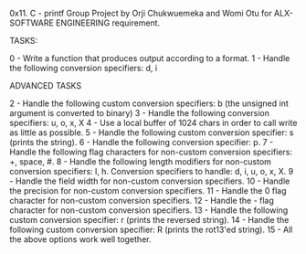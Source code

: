 0x11. C - printf
Group Project by Orji Chukwuemeka and Womi Otu
for ALX-SOFTWARE ENGINEERING requirement.

TASKS:

0 - Write a function that produces output according to a format.
1 - Handle the following conversion specifiers: d, i

ADVANCED TASKS

2 - Handle the following custom conversion specifiers: b (the unsigned int argument is converted to binary)
3 - Handle the following conversion specifiers: u, o, x, X
4 - Use a local buffer of 1024 chars in order to call write as little as possible.
5 - Handle the following custom conversion specifier: s (prints the string).
6 - Handle the following conversion specifier: p.
7 - Handle the following flag characters for non-custom conversion specifiers: +, space, #.
8 - Handle the following length modifiers for non-custom conversion specifiers: l, h. Conversion specifiers to handle: d, i, u, o, x, X.
9 - Handle the field width for non-custom conversion specifiers.
10 - Handle the precision for non-custom conversion specifiers.
11 - Handle the 0 flag character for non-custom conversion specifiers.
12 - Handle the - flag character for non-custom conversion specifiers.
13 - Handle the following custom conversion specifier: r (prints the reversed string).
14 - Handle the following custom conversion specifier: R (prints the rot13'ed string).
15 - All the above options work well together.